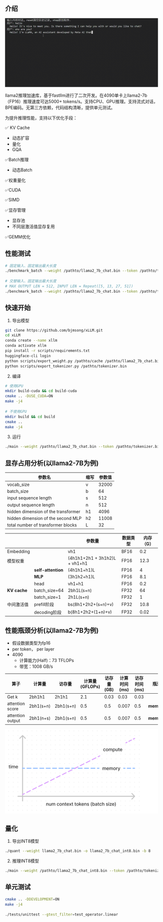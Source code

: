 ## 介绍

![running](./data/XLLM.gif)

llama2推理加速库，基于fastllm进行了二次开发。在4090单卡上llama2-7b（FP16）推理速度可达5000+ tokens/s。支持CPU、GPU推理。支持流式对话，BPE编码。无第三方依赖，代码结构清晰，提供单元测试。

为提升推理性能，支持以下优化手段：

✅ KV Cache

- 动态扩容
- 量化
- GQA

✅Batch推理

- 动态Batch

✅权重量化

✅CUDA

✅SIMD

✅显存管理

- 显存池
- 不同层激活值显存复用

✅GEMM优化


## 性能测试

```bash
# 固定输入、固定输出最大长度
./benchmark_batch --weight /pathto/llama2_7b_chat.bin --token /pathto/tokenizer.bin --file ../benchmark/hello.txt -t 32 -b 80 -l 18

# 交替输入、固定输出最大长度
# MAX OUTPUT LEN = 512, INPUT LEN = Repeat([5, 13, 27, 51])
./benchmark_batch --weight /pathto/llama2_7b_chat.bin --token /pathto/tokenizer.bin --file ../benchmark/prompts.txt -t 32 -l 512
```

## 快速开始
1. 导出模型

```bash
git clone https://github.com/bjmsong/xLLM.git
cd xLLM
conda create --name xllm
conda activate xllm
pip install -r scripts/requirements.txt
huggingface-cli login
python scripts/export_weight.py /pathto/cache /pathto/llama2_7b_chat.bin
python scripts/export_tokenizer.py /pathto/tokenizer.bin
```

2.  编译
```bash
# 使用GPU
mkdir build-cuda && cd build-cuda
cmake .. -DUSE_CUDA=ON
make -j4

# 不使用GPU
mkdir build && cd build
cmake ..
make -j4
```

3. 运行
```bash
./main --weight /pathto/llama2_7b_chat.bin --token /pathto/tokenizer.bin --threads 32
```


## 显存占用分析(以llama2-7B为例)
| 参数名                              | 缩写 | 参数值 |
| ----------------------------------- | ---- | ------ |
| vocab_size                          | v    | 32000  |
| batch_size                          | b    | 64     |
| input sequence length               | s    | 512    |
| output sequence length              | n    | 512    |
| hidden dimension of the transformer | h1   | 4096   |
| hidden dimension of the second MLP  | h2   | 11008  |
| total number of transformer blocks  | L    | 32     |

|              |                    | 参数量                        | 数据类型 | 内存（G） |
| ------------ | ------------------ | ----------------------------- | -------- | --------- |
| Embedding    |                    | vh1                           | BF16     | 0.2       |
| 模型权重     |                    | (4h1h1+2h1 + 3h1h2)L + vh1+h1 | FP16     | 12.3      |
|              | **self-attention** | (4h1h1+h1)L                   | FP16     | 4         |
|              | **MLP**            | (3h1h2+h1)L                   | FP16     | 8.1       |
|              | head               | vh1+h1                        | FP16     | 0.2       |
| **KV cache** | batch_size=64      | 2bh1L(s+n)                    | FP32     | 64        |
|              | batch_size=1       | 2h1L(s+n)                     | FP32     | 1         |
| 中间激活值   | prefill阶段        | bs(8h1+2h2+(s+n)+v)           | FP32     | 10.8      |
|              | decoding阶段       | b(8h1+2h2+(1+n)+v)            | FP32     | 0.02      |


## 性能瓶颈分析(以llama2-7B为例)
- 假设数据类型为fp16
- per token， per layer
- 4090
  - 计算能力(Half)：73 TFLOPs
  - 带宽：1008 GB/s

| 算子             | 计算量    | 访存量    | 计算量(GFLOPs) | 访存量(GB) | 计算时间(ms) | 访存时间(ms) | 瓶颈       |
| ---------------- | --------- | --------- | -------------- | ---------- | ------------ | ------------ | ---------- |
| Get k            | 2bh1h1    | 2h1h1     | 2.1            | 0.03       | 0.03         | 0.03         |            |
| attention score  | 2bh1(s+n) | 2bh1(s+n) | 0.5            | 0.5        | 0.007        | 0.5          | **memory** |
| attention output | 2bh1(n+s) | 2bh1(s+n) | 0.5            | 0.5        | 0.007        | 0.5          | **memory** |

![bound](/data/bound.png)


## 量化
1. 导出INT8模型
```bash
./quant --weight llama2_7b_chat.bin -o llama2_7b_chat_int8.bin -b 8
```

2. 推理INT8模型
```bash
./main --weight /pathto/llama2_7b_chat_int8.bin --token /pathto/tokenizer.bin --threads 32
```


## 单元测试
```bash
cmake .. -DDEVELOPMENT=ON
make -j4

./tests/unittest --gtest_filter=test_operator.linear
```